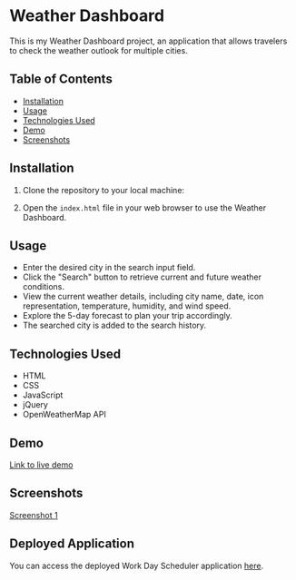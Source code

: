 # Weather Dashboard

This is my Weather Dashboard project, an application that allows travelers to check the weather outlook for multiple cities.

## Table of Contents

- [Installation](#installation)
- [Usage](#usage)
- [Technologies Used](#technologies-used)
- [Demo](#demo)
- [Screenshots](#screenshots)

## Installation

1. Clone the repository to your local machine:

2. Open the `index.html` file in your web browser to use the Weather Dashboard.

## Usage

- Enter the desired city in the search input field.
- Click the "Search" button to retrieve current and future weather conditions.
- View the current weather details, including city name, date, icon representation, temperature, humidity, and wind speed.
- Explore the 5-day forecast to plan your trip accordingly.
- The searched city is added to the search history.

## Technologies Used

- HTML
- CSS
- JavaScript
- jQuery
- OpenWeatherMap API

## Demo

[Link to live demo]()

## Screenshots

[Screenshot 1](./assets/images/screenshot1.png)

## Deployed Application

You can access the deployed Work Day Scheduler application [here](https://blade7unner.github.io/Module5Challenge/).






